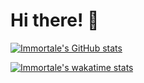 # Hi there! 🎉
[![Immortale's GitHub stats](https://github-readme-stats.vercel.app/api?username=Immortalety&count_private=true&show_icons=true&theme=dark)](https://immortale.pro)

[![Immortale's wakatime stats](https://github-readme-stats.vercel.app/api/wakatime?username=Immortale&theme=dark&layout=compact)](https://immortale.pro)
